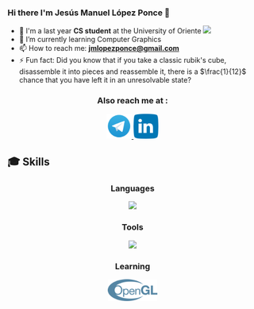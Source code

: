 ### Hi there I'm Jesús Manuel López Ponce 👋

-   🏫 I'm a last year **CS student** at the University of Oriente <img src="https://cdn.countryflags.com/thumbs/cuba/flag-3d-250.png" height="15" />
-   🌱 I’m currently learning Computer Graphics
-   📫 How to reach me: **jmlopezponce@gmail.com**
-   ⚡ Fun fact: Did you know that if you take a classic rubik's cube, disassemble it into pieces and reassemble it, there is a $\frac{1}{12}$ chance that you have left it in an unresolvable state?

<h3 align="center">  Also reach me at : </h3>

<p align="center">
  <a href="https://t.me/Jmlopezponce">
    <img src="img/telegam.png" border-radius="15" width="50" height="50"/>
  </a>
  <a href="https://www.linkedin.com/in/jmlopezponce/">
    <img src="img/linkedin.png" border-radius="15" width="50" height="50"/>
  </a>
</p>

## 🎓 Skills

<h3 align="center">Languages</h3>

<p align="center">
  <a href="https://skillicons.dev">
    <img src="https://skillicons.dev/icons?i=c,cpp,js,php,py&theme=dark" />
  </a>
</p>

<h3 align="center">Tools</h3>
<p align="center">
  <a href="https://skillicons.dev">
    <img src="https://skillicons.dev/icons?i=react,redux,tailwind,laravel,sqlite,linux,latex,git,github&theme=dark" />
  </a>
</p>

<h3 align="center"> Learning </h3>
<p align="center">
    <img src="img/opengl.svg" width="100" />
</p>
